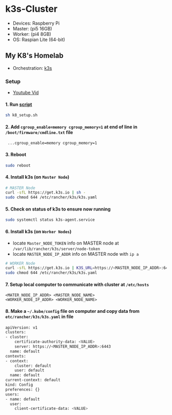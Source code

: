 # k3s-Cluster

* Devices: Raspberry Pi
* Master: (pi5 16GB)
* Worker: (pi4 8GB)
* OS: Raspian Lite (64-bit)

## My K8's Homelab

* Orchestration: [k3s](https://docs.k3s.io/quick-start)

### Setup

* [Youtube Vid](https://www.youtube.com/watch?v=6PqxJhV-t1s)

#### 1. Run [script](https://github.com/TerryDennisonJr/k3s-Cluster/blob/main/k8_setup.sh)

```bash
sh k8_setup.sh
```

#### 2. Add `cgroup_enable=memory cgroup_memory=1` at end of line in `/boot/firmware/cmdline.txt` file

```text
 ...cgroup_enable=memory cgroup_memory=1
```

#### 3. Reboot

```bash
sudo reboot
```

#### 4. Install k3s (on `Master Node`)

```bash
# MASTER Node
curl -sfL https://get.k3s.io | sh -
sudo chmod 644 /etc/rancher/k3s/k3s.yaml
```

#### 5. Check on status of k3s to ensure now running

```bash
sudo systemctl status k3s-agent.service
```

#### 6. Install k3s (on `Worker Nodes`)

* locate `Master_NODE_TOKEN` info on MASTER node at `/var/lib/rancher/k3s/server/node-token`
* locate `MASTER_NODE_IP_ADDR` info on MASTER node with `ip a`

```bash
# WORKER Node
curl -sfL https://get.k3s.io | K3S_URL=https://<MASTER_NODE_IP_ADDR>:6443 K3S_TOKEN=<Master_NODE_TOKEN> sh -
sudo chmod 644 /etc/rancher/k3s/k3s.yaml
```

#### 7. Setup local computer to communicate with cluster at `/etc/hosts`

```text
<MATER_NODE_IP_ADDR> <MASTER_NODE_NAME>
<WORKER_NODE_IP_ADDR> <WORKER_NODE_NAME>
```

#### 8. Make a  `~/.kube/config` file on computer and copy data from `etc/rancher/k3s/k3s.yaml` in file

```bash
apiVersion: v1
clusters:
- cluster:
    certificate-authority-data: <VALUE>
    server: https://<MASTER_NODE_IP_ADDR>:6443
  name: default
contexts:
- context:
    cluster: default
    user: default
  name: default
current-context: default
kind: Config
preferences: {}
users:
- name: default
  user:
    client-certificate-data: <VALUE>
```
